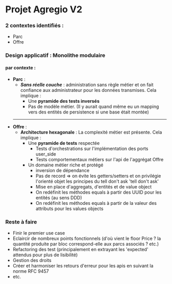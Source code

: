 # Projet Agregio V2

### 2 contextes identifiés : 
* Parc
* Offre
### Design applicatif : Monolithe modulaire
#### par contexte :
* **Parc** :
  * ***Sans réelle couche*** : administration sans règle métier et on fait confiance aux administrateur pour les données transmises. Cela implique :
    * Une **pyramide des tests inversés**
    * Pas de modèle métier. (Il y aurait quand même eu un mapping vers des entités de persistence si une base était montée) 
  * ******
* **Offre** : 
  * **Architecture hexagonale** : La complexité métier est présente. Cela implique : 
    * Une **pyramide de tests** respectée
      * Tests d'orchestrations sur l'implémentation des ports user_side
      * Tests comportementaux métiers sur l'api de l'aggrégat Offre
    * Un domaine métier riche et protégé 
      * inversion de dépendance
      * Pas de record => on évite les getters/setters et on privilégie l'orienté objet les principes du tell don't ask 'tell don't ask'
      * Mise en place d'aggregats, d'entités et de value object
      * On redéfinit les méthodes equals à partir des UUID pour les entités (au sens DDD)
      * On redéfinit les méthodes equals à partir de la valeur des attributs pour les values objects


### Reste à faire 
* Finir le premier use case
* Eclaircir de nombreux points fonctionnels (d'où vient le floor Price ? la quantité produite par bloc correspond-elle aux parcs associés ? etc.)
* Refactoring des test (principalement en extrayant les 'expected' attendus pour plus de lisibilité)
* Gestion des droits
* Créer et harmoniser les retours d'erreur pour les apis en suivant la norme RFC 9457
* etc.
